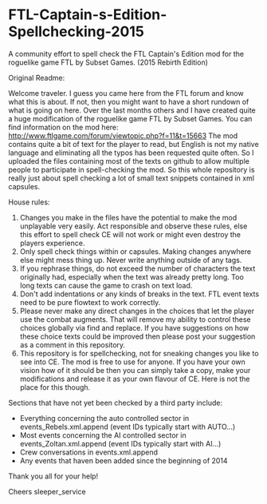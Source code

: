 FTL-Captain-s-Edition-Spellchecking-2015
========================================
A community effort to spell check the FTL Captain's Edition mod for the roguelike game FTL by Subset Games.
(2015 Rebirth Edition)

Original Readme:

Welcome traveler. I guess you came here from the FTL forum and know what this is about. If not, then you might want to have a short rundown of what is going on here. Over the last months others and I have created quite a huge modification of the roguelike game FTL by Subset Games. You can find information on the mod here: http://www.ftlgame.com/forum/viewtopic.php?f=11&t=15663 The mod contains quite a bit of text for the player to read, but English is not my native language and eliminating all the typos has been requested quite often. So I uploaded the files containing most of the texts on github to allow multiple people to participate in spell-checking the mod. So this whole repository is really just about spell checking a lot of small text snippets contained in xml capsules.

House rules:

1. Changes you make in the files have the potential to make the mod unplayable very easily. Act responsible and observe these rules, else this effort to spell check CE will not work or might even destroy the players experience.
2. Only spell check things within <text> or <tooltip> capsules. Making changes anywhere else might mess thing up. Never write anything outside of any tags.
3. If you rephrase things, do not exceed the number of characters the text originally had, especially when the text was already pretty long. Too long texts can cause the game to crash on text load.
4. Don't add indentations or any kinds of breaks in the text. FTL event texts need to be pure flowtext to work correctly.
5. Please never make any direct changes in the choices that let the player use the combat augments. That will remove my ability to control these choices globally via find and replace. If you have suggestions on how these choice texts could be improved then please post your suggestion as a comment in this repository.
6. This repository is for spellchecking, not for sneaking changes you like to see into CE. The mod is free to use for anyone. If you have your own vision how of it should be then you can simply take a copy, make your modifications and release it as your own flavour of CE. Here is not the place for this though.

Sections that have not yet been checked by a third party include:
- Everything concerning the auto controlled sector in events_Rebels.xml.append (event IDs typically start with AUTO...)
- Most events concerning the AI controlled sector in events_Zoltan.xml.append (event IDs typically start with AI...)
- Crew conversations in events.xml.append
- Any events that haven been added since the beginning of 2014

Thank you all for your help!

Cheers
sleeper_service
